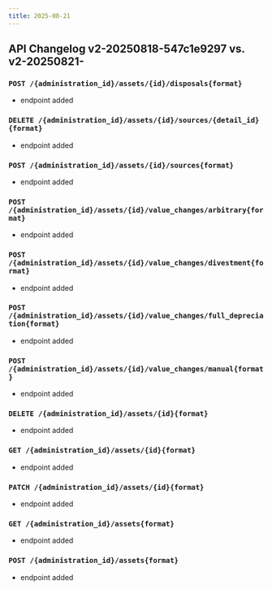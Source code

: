 ```yaml
---
title: 2025-08-21
---
```



## API Changelog v2-20250818-547c1e9297 vs. v2-20250821-

### `POST /{administration_id}/assets/{id}/disposals{format}`
-  endpoint added


### `DELETE /{administration_id}/assets/{id}/sources/{detail_id}{format}`
-  endpoint added


### `POST /{administration_id}/assets/{id}/sources{format}`
-  endpoint added


### `POST /{administration_id}/assets/{id}/value_changes/arbitrary{format}`
-  endpoint added


### `POST /{administration_id}/assets/{id}/value_changes/divestment{format}`
-  endpoint added


### `POST /{administration_id}/assets/{id}/value_changes/full_depreciation{format}`
-  endpoint added


### `POST /{administration_id}/assets/{id}/value_changes/manual{format}`
-  endpoint added


### `DELETE /{administration_id}/assets/{id}{format}`
-  endpoint added


### `GET /{administration_id}/assets/{id}{format}`
-  endpoint added


### `PATCH /{administration_id}/assets/{id}{format}`
-  endpoint added


### `GET /{administration_id}/assets{format}`
-  endpoint added


### `POST /{administration_id}/assets{format}`
-  endpoint added
